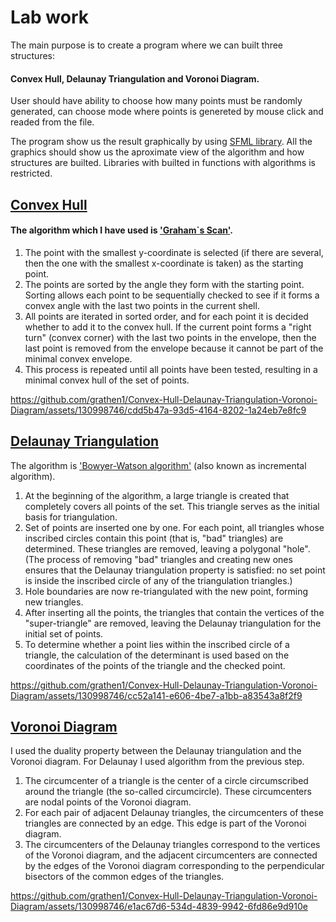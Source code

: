 # Lab work
 The main purpose is to create a program where we can built three structures: 
 #### Convex Hull, Delaunay Triangulation and Voronoi Diagram.

User should have ability to choose how many points must be randomly generated, can choose mode where points is genereted by mouse click and readed from the file.

The program show us the result graphically by using [SFML library](https://www.sfml-dev.org/). All the graphics should show us the aproximate view of the algorithm and how structures are builted.
Libraries with builted in functions with algorithms is restricted.

## [Convex Hull](https://en.wikipedia.org/wiki/Convex_hull)

#### The algorithm which I have used is ['Graham`s Scan'](https://en.wikipedia.org/wiki/Graham_scan).
1. The point with the smallest y-coordinate is selected (if there are several, then the one with the smallest x-coordinate is taken) as the starting point.
2. The points are sorted by the angle they form with the starting point. Sorting allows each point to be sequentially checked to see if it forms a convex angle with the last two points in the current shell.
3. All points are iterated in sorted order, and for each point it is decided whether to add it to the convex hull. If the current point forms a "right turn" (convex corner) with the last two points in the envelope, then the last point is removed from the envelope because it cannot be part of the minimal convex envelope.
4. This process is repeated until all points have been tested, resulting in a minimal convex hull of the set of points.

https://github.com/grathen1/Convex-Hull-Delaunay-Triangulation-Voronoi-Diagram/assets/130998746/cdd5b47a-93d5-4164-8202-1a24eb7e8fc9

## [Delaunay Triangulation](https://en.wikipedia.org/wiki/Delaunay_triangulation)
The algorithm is ['Bowyer-Watson algorithm'](https://en.wikipedia.org/wiki/Bowyer%E2%80%93Watson_algorithm) (also known as incremental algorithm).
1. At the beginning of the algorithm, a large triangle is created that completely covers all points of the set. This triangle serves as the initial basis for triangulation.
2. Set of points are inserted one by one. For each point, all triangles whose inscribed circles contain this point (that is, "bad" triangles) are determined. These triangles are removed, leaving a polygonal "hole".
(The process of removing "bad" triangles and creating new ones ensures that the Delaunay triangulation property is satisfied: no set point is inside the inscribed circle of any of the triangulation triangles.)
3. Hole boundaries are now re-triangulated with the new point, forming new triangles.
4. After inserting all the points, the triangles that contain the vertices of the "super-triangle" are removed, leaving the Delaunay triangulation for the initial set of points.
5. To determine whether a point lies within the inscribed circle of a triangle, the calculation of the determinant is used based on the coordinates of the points of the triangle and the checked point.

https://github.com/grathen1/Convex-Hull-Delaunay-Triangulation-Voronoi-Diagram/assets/130998746/cc52a141-e606-4be7-a1bb-a83543a8f2f9

## [Voronoi Diagram](https://en.wikipedia.org/wiki/Voronoi_diagram)
I used the duality property between the Delaunay triangulation and the Voronoi diagram.
For Delaunay I used algorithm from the previous step.

1. The circumcenter of a triangle is the center of a circle circumscribed around the triangle (the so-called circumcircle). These circumcenters are nodal points of the Voronoi diagram.
2. For each pair of adjacent Delaunay triangles, the circumcenters of these triangles are connected by an edge. This edge is part of the Voronoi diagram.
3. The circumcenters of the Delaunay triangles correspond to the vertices of the Voronoi diagram, and the adjacent circumcenters are connected by the edges of the Voronoi diagram corresponding to the perpendicular bisectors of the common edges of the triangles.

https://github.com/grathen1/Convex-Hull-Delaunay-Triangulation-Voronoi-Diagram/assets/130998746/e1ac67d6-534d-4839-9942-6fd86e9d910e
